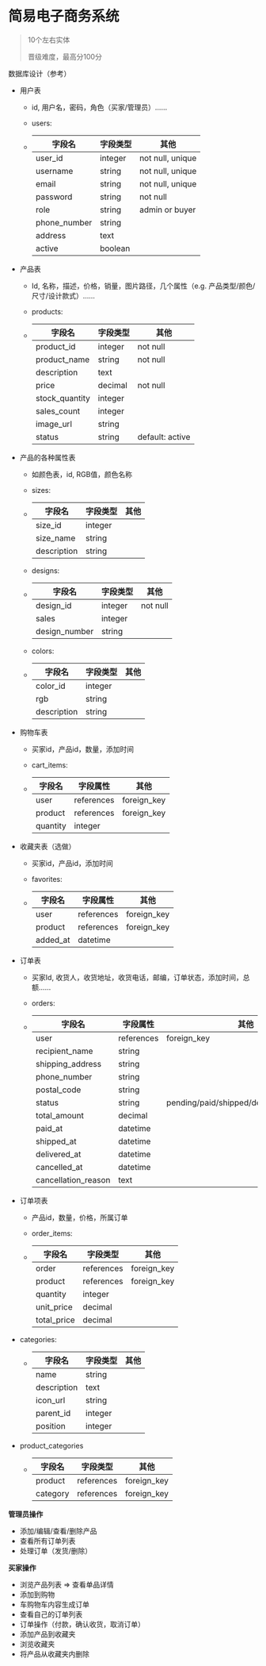 # 简易电子商务系统

> 10个左右实体
>
> 晋级难度，最高分100分

数据库设计（参考）

- 用户表

  - id, 用户名，密码，角色（买家/管理员）……

  - users:

  - | 字段名       | 字段类型 | 其他             |
    | ------------ | -------- | ---------------- |
    | user_id      | integer  | not null, unique |
    | username     | string   | not null, unique |
    | email        | string   | not null, unique |
    | password     | string   | not null         |
    | role         | string   | admin or buyer   |
    | phone_number | string   |                  |
    | address      | text     |                  |
    | active       | boolean  |                  |

    

- 产品表

  - Id, 名称，描述，价格，销量，图片路径，几个属性（e.g. 产品类型/颜色/尺寸/设计款式）……

  - products:

  - | 字段名         | 字段类型 | 其他            |
    | -------------- | -------- | --------------- |
    | product_id     | integer  | not null        |
    | product_name   | string   | not null        |
    | description    | text     |                 |
    | price          | decimal  | not null        |
    | stock_quantity | integer  |                 |
    | sales_count    | integer  |                 |
    | image_url      | string   |                 |
    | status         | string   | default: active |

- 产品的各种属性表

  - 如颜色表，id, RGB值，颜色名称

  - sizes:

  - | 字段名      | 字段类型 | 其他 |
    | ----------- | -------- | ---- |
    | size_id     | integer  |      |
    | size_name   | string   |      |
    | description | string   |      |

    

  - designs:

  - | 字段名        | 字段类型 | 其他     |
    | ------------- | -------- | -------- |
    | design_id     | integer  | not null |
    | sales         | integer  |          |
    | design_number | string   |          |

  - colors:

  - | 字段名      | 字段类型 | 其他 |
    | ----------- | -------- | ---- |
    | color_id    | integer  |      |
    | rgb         | string   |      |
    | description | string   |      |

- 购物车表

  - 买家id，产品id，数量，添加时间

  - cart_items:

  - | 字段名   | 字段属性   | 其他        |
    | -------- | ---------- | ----------- |
    | user     | references | foreign_key |
    | product  | references | foreign_key |
    | quantity | integer    |             |

    

- 收藏夹表（选做）

  - 买家id，产品id，添加时间

  - favorites:

  - | 字段名   | 字段属性   | 其他        |
    | -------- | ---------- | ----------- |
    | user     | references | foreign_key |
    | product  | references | foreign_key |
    | added_at | datetime   |             |

    

- 订单表

  - 买家Id, 收货人，收货地址，收货电话，邮编，订单状态，添加时间，总额……

  - orders:

  - | 字段名              | 字段属性   | 其他                                     |
    | ------------------- | ---------- | ---------------------------------------- |
    | user                | references | foreign_key                              |
    | recipient_name      | string     |                                          |
    | shipping_address    | string     |                                          |
    | phone_number        | string     |                                          |
    | postal_code         | string     |                                          |
    | status              | string     | pending/paid/shipped/delivered/cancelled |
    | total_amount        | decimal    |                                          |
    | paid_at             | datetime   |                                          |
    | shipped_at          | datetime   |                                          |
    | delivered_at        | datetime   |                                          |
    | cancelled_at        | datetime   |                                          |
    | cancellation_reason | text       |                                          |

    

- 订单项表

  - 产品id，数量，价格，所属订单

  - order_items:

  - | 字段名      | 字段类型   | 其他        |
    | ----------- | ---------- | ----------- |
    | order       | references | foreign_key |
    | product     | references | foreign_key |
    | quantity    | integer    |             |
    | unit_price  | decimal    |             |
    | total_price | decimal    |             |

    
- categories:

  - | 字段名      | 字段类型 | 其他 |
    | ----------- | -------- | ---- |
    | name        | string   |      |
    | description | text     |      |
    | icon_url    | string   |      |
    | parent_id   | integer  |      |
    | position    | integer  |      |

- product_categories

  - | 字段名   | 字段类型   | 其他        |
    | -------- | ---------- | ----------- |
    | product  | references | foreign_key |
    | category | references | foreign_key |

    

**管理员操作**

- 添加/编辑/查看/删除产品
- 查看所有订单列表
- 处理订单（发货/删除）

**买家操作**

- 浏览产品列表 =>  查看单品详情
- 添加到购物
- 车购物车内容生成订单
- 查看自己的订单列表
- 订单操作（付款，确认收货，取消订单）
- 添加产品到收藏夹
- 浏览收藏夹
- 将产品从收藏夹内删除

